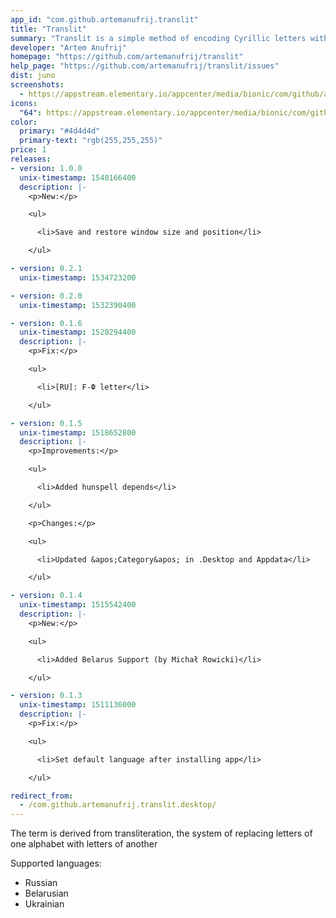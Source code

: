 ```yaml
---
app_id: "com.github.artemanufrij.translit"
title: "Translit"
summary: "Translit is a simple method of encoding Cyrillic letters with Latin ones"
developer: "Artem Anufrij"
homepage: "https://github.com/artemanufrij/translit"
help_page: "https://github.com/artemanufrij/translit/issues"
dist: juno
screenshots:
  - https://appstream.elementary.io/appcenter/media/bionic/com/github/artemanufrij.translit/36271DC7879F673AAF41358F7439A674/screenshots/image-1_orig.png
icons:
  "64": https://appstream.elementary.io/appcenter/media/bionic/com/github/artemanufrij.translit/36271DC7879F673AAF41358F7439A674/icons/64x64/com.github.artemanufrij.translit_com.github.artemanufrij.translit.png
color:
  primary: "#4d4d4d"
  primary-text: "rgb(255,255,255)"
price: 1
releases:
- version: 1.0.0
  unix-timestamp: 1540166400
  description: |-
    <p>New:</p>

    <ul>

      <li>Save and restore window size and position</li>

    </ul>

- version: 0.2.1
  unix-timestamp: 1534723200

- version: 0.2.0
  unix-timestamp: 1532390400

- version: 0.1.6
  unix-timestamp: 1520294400
  description: |-
    <p>Fix:</p>

    <ul>

      <li>[RU]: F-Ф letter</li>

    </ul>

- version: 0.1.5
  unix-timestamp: 1518652800
  description: |-
    <p>Improvements:</p>

    <ul>

      <li>Added hunspell depends</li>

    </ul>

    <p>Changes:</p>

    <ul>

      <li>Updated &apos;Category&apos; in .Desktop and Appdata</li>

    </ul>

- version: 0.1.4
  unix-timestamp: 1515542400
  description: |-
    <p>New:</p>

    <ul>

      <li>Added Belarus Support (by Michał Rowicki)</li>

    </ul>

- version: 0.1.3
  unix-timestamp: 1511136000
  description: |-
    <p>Fix:</p>

    <ul>

      <li>Set default language after installing app</li>

    </ul>

redirect_from:
  - /com.github.artemanufrij.translit.desktop/
---
```

<p>The term is derived from transliteration, the system of replacing letters of one alphabet with letters of another</p>
<p>Supported languages:</p>
<ul>
  <li>Russian</li>
  <li>Belarusian</li>
  <li>Ukrainian</li>
</ul>
